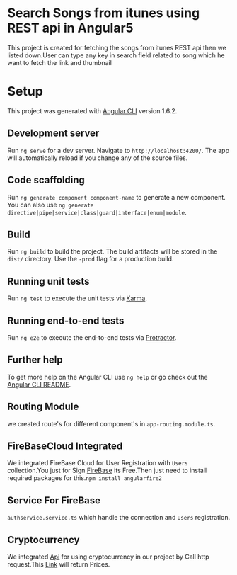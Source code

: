 # Search Songs from itunes using REST api in Angular5

This project is created for fetching the songs from itunes REST api then we listed down.User can type any key in search field related to song which he want to fetch the link and thumbnail 

# Setup

This project was generated with [Angular CLI](https://github.com/angular/angular-cli) version 1.6.2.

## Development server

Run `ng serve` for a dev server. Navigate to `http://localhost:4200/`. The app will automatically reload if you change any of the source files.

## Code scaffolding

Run `ng generate component component-name` to generate a new component. You can also use `ng generate directive|pipe|service|class|guard|interface|enum|module`.

## Build

Run `ng build` to build the project. The build artifacts will be stored in the `dist/` directory. Use the `-prod` flag for a production build.

## Running unit tests

Run `ng test` to execute the unit tests via [Karma](https://karma-runner.github.io).

## Running end-to-end tests

Run `ng e2e` to execute the end-to-end tests via [Protractor](http://www.protractortest.org/).

## Further help

To get more help on the Angular CLI use `ng help` or go check out the [Angular CLI README](https://github.com/angular/angular-cli/blob/master/README.md).

## Routing Module

we created route's for different component's in `app-routing.module.ts`.

## FireBaseCloud Integrated

We integrated FireBase Cloud for User Registration with `Users` collection.You just for Sign [FireBase](https://firebase.google.com/) its Free.Then just need to install required packages for this.`npm install angularfire2`

## Service For FireBase

`authservice.service.ts` which handle the connection and `Users` registration.

## Cryptocurrency

We integrated [Api](https://www.cryptocompare.com/api) for using cryptocurrency in our project by Call http request.This
[Link](https://min-api.cryptocompare.com/data/pricemulti?fsyms=BTC,ETH,IOT&tsyms=USD,EUR) will return Prices.




